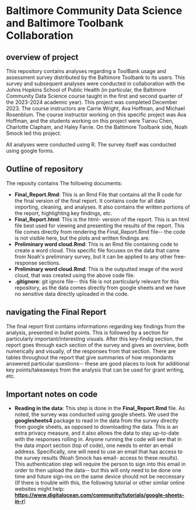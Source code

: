 # Baltimore Community Data Science and Baltimore Toolbank Collaboration

## overview of project
This repository contains analyses regarding a ToolBank usage and assessment survey distributed by the Baltimore Toolbank to its users. This survey and subsequent analyses were conducted in collaboration with the Johns Hopkins School of Public Health (in particular, the Baltimore Community Data Science course taught in the first and second quarter of the 2023-2024 academic year). This project was completed December 2023. The course instructors are Carrie Wright, Ava Hoffman, and Michael Rosenblum. The course instructor working on this specific project was Ava Hoffman, and the students working on this project were Tianxu Chen, Charlotte Clapham, and Haley Farrie. On the Baltimore Toolbank side, Noah Smock led this project. 

All analyses were conducted using R. The survey itself was conducted using google forms.

## Outline of repository 
The reposity contains The following documents:

- **Final_Report.Rmd**: This is an Rmd File that contains all the R code for the final version of the final report. It contains code for all data importing, cleaning, and analyses. It also contains the written portions of the report, highlighting key findings, etc. 
- **Final_Report.html**: This is the html- version of the report. This is an html file best used for viewing and presenting the results of the report. This file comes directly from rendering the Final_Report.Rmd file-- the code is not visible here, but the plots and written findings are.
- **Preliminary word cloud.Rmd**: This is an Rmd file containing code to create a word cloud. This specific file focuses on the data that came from Noah's preliminary survey, but it can be applied to any other free-response sections.
- **Preliminary word cloud.Rmd**: This is the outputted image of the word cloud, that was created using the above code file.
- **.gitignore**: git ignore file-- this file is not particularly relevant for this repository, as the data comes directly from google sheets and we have no sensitive data directly uploaded in the code.

## navigating the Final Report 
The final report first contains informationn regarding key findings from the analysis, presented in bullet points. This is followed by a section for particularly important/interesting visuals. After this key-findig section, the report goes through each section of the survey and gives an overview, both numerically and visually, of the responses from that section. There are tables throughout the report that give summaries of how respondants answered particular questions-- these are good places to look for additional key points/takeaways from the analysis that can be used for grant writing, etc. 

## Important notes on code
- **Reading in the data**: This step is done in the **Final_Report.Rmd** file. As noted, the survey was conducted using google sheets. We used the **googlesheets4** package to read in the data from the survey directly from google sheets, as opposed to downloading the data. This is an extra privacy measure, and it also allows the data to stay up-to-date with the responses rolling in. Anyone running the code will see that in the data import section (top of code), one needs to enter an email address. Specifically, one will need to use an email that has access to the survey results (Noah Smock has email- access to these results). This authentication step will require the person to sign into this email in order to then upload the data-- but this will only need to be done one time and future sign-ins on the same device should not be neccessary (If there is trouble with this, the following tutorial or other similar online websites might help: **https://www.digitalocean.com/community/tutorials/google-sheets-in-r**)
